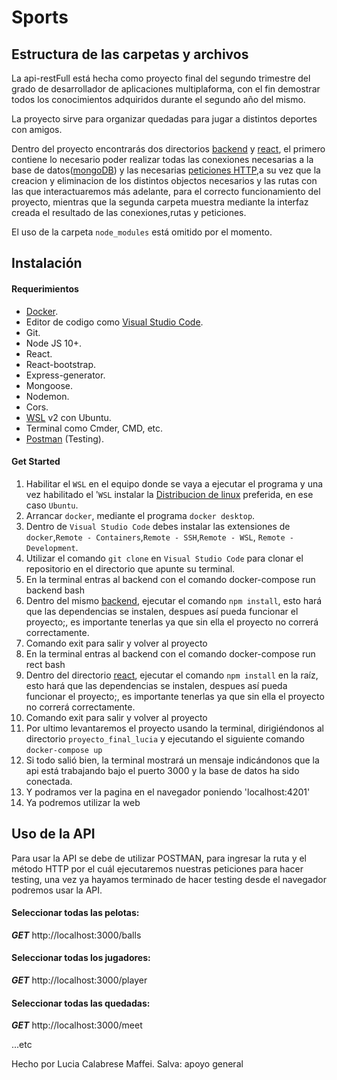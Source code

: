 # Sports


## Estructura de las carpetas y archivos

La api-restFull está hecha como proyecto final del segundo trimestre del grado de desarrollador de aplicaciones multiplaforma, con el fin demostrar todos los conocimientos adquiridos durante el segundo año del mismo.

La proyecto sirve para organizar quedadas para jugar a distintos deportes con amigos.

Dentro del proyecto encontrarás dos directorios [backend](https://github.com/CAMPUSCAMARAFP2021/proyecto_fina_lucia/tree/master/backend) y [react](https://github.com/CAMPUSCAMARAFP2021/proyecto_final_lucia/tree/master/react), el primero contiene lo necesario poder realizar todas las conexiones necesarias a la base de datos([mongoDB](https://www.mongodb.com/es/what-is-mongodb)) y las necesarias [peticiones HTTP](https://yosoy.dev/peticiones-http-get-post-put-delete-etc/),a su vez que la creacion y eliminacion de los distintos objectos necesarios y las rutas con las que interactuaremos más adelante, para el correcto funcionamiento del proyecto, mientras que la segunda carpeta muestra mediante la interfaz creada el resultado de las conexiones,rutas y peticiones.

El uso de la carpeta `node_modules` está omitido por el momento.

## Instalación

#### Requerimientos

- [Docker](https://www.docker.com/products/docker-desktop).
- Editor de codigo como [Visual Studio Code](https://code.visualstudio.com/Download).
- Git.
- Node JS 10+.
- React.
- React-bootstrap.
- Express-generator.
- Mongoose.
- Nodemon.
- Cors.
- [WSL](https://docs.microsoft.com/es-es/windows/wsl/install-manual#step-4---download-the-linux-kernel-update-package) v2 con Ubuntu.
- Terminal como Cmder, CMD, etc.
- [Postman](https://www.postman.com/downloads/) (Testing).

#### Get Started
1. Habilitar el `WSL` en el equipo donde se vaya a ejecutar el programa y una vez habilitado el '`WSL` instalar la [Distribucion de linux](https://computerhoy.com/noticias/software/que-es-distribucion-linux-que-diferencian-como-elegir-54784) preferida, en ese caso `Ubuntu`.
2. Arrancar `docker`, mediante el programa `docker desktop`.
3. Dentro de `Visual Studio Code` debes instalar las extensiones de `docker`,`Remote - Containers`,`Remote - SSH`,`Remote - WSL`,
`Remote - Development`.
4. Utilizar el comando `git clone` en `Visual Studio Code` para clonar el repositorio en el directorio que apunte su terminal.
5. En la terminal entras al backend con el comando docker-compose run backend bash
6. Dentro del mismo [backend](https://github.com/CAMPUSCAMARAFP2021/ProyectoDavidAPI/tree/master/backend), ejecutar el comando `npm install`, esto hará que las dependencias se instalen, despues así pueda funcionar el proyecto;, es importante tenerlas ya que sin ella el proyecto no correrá correctamente.
7. Comando exit para salir y volver al proyecto
8. En la terminal entras al backend con el comando docker-compose run rect bash
9. Dentro del directorio [react](https://github.com/CAMPUSCAMARAFP2021/ProyectoDavidAPI/tree/master/react), ejecutar el comando `npm install` en la raíz, esto hará que las dependencias se instalen, despues así pueda funcionar el proyecto;, es importante tenerlas ya que sin ella el proyecto no correrá correctamente.
10. Comando exit para salir y volver al proyecto
11. Por ultimo levantaremos el proyecto usando la terminal, dirigiéndonos al directorio `proyecto_final_lucia` y ejecutando el siguiente comando `docker-compose up`
12. Si todo salió bien, la terminal  mostrará un mensaje indicándonos que la api está trabajando bajo el puerto 3000 y la base de datos ha sido conectada.
13. Y podramos ver la pagina en el navegador poniendo 'localhost:4201' 
14. Ya podremos utilizar la web

## Uso de la API

Para usar la API se debe de utilizar POSTMAN, para ingresar la ruta y el método HTTP por el cuál ejecutaremos nuestras peticiones para hacer testing, una vez ya hayamos terminado de hacer testing desde el navegador podremos usar la API.

#### Seleccionar todas las pelotas:

**_GET_** http://localhost:3000/balls

#### Seleccionar todas los jugadores:

**_GET_** http://localhost:3000/player

#### Seleccionar todas las quedadas:

**_GET_** http://localhost:3000/meet

...etc

Hecho por Lucia Calabrese Maffei.
Salva: apoyo general

